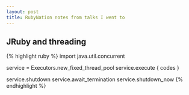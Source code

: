 ```yaml
---
layout: post
title: RubyNation notes from talks I went to
---
```


## JRuby and threading

{% highlight ruby %}
import java.util.concurrent

service = Executors.new_fixed_thread_pool
service.execute { codes }

service.shutdown
service.await_termination
service.shutdown_now
{% endhighlight %}

